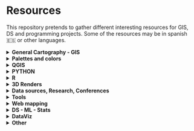 # Resources
This repository pretends to gather different interesting resources for GIS, DS and programming projects. Some of the resources may be in spanish :es: or other languages. 

<details>
  <summary><b>General Cartography - GIS</b> </summary>
<b>Resources </b>
  
* :es: - [Geoteca: Libros y repositorios SIG](http://www.gisandbeers.com/geoteca-libros-herramientas-gis/)
* [Hussein Nasser - Free GIS Tutorials](https://www.husseinnasser.com/p/youtube.html?m=1)
* [Open.gis.lab](https://opengislab.com/)
* :es: - [Geopois: Tutoriales SIG - Red de Geo-developers](https://geopois.com/)
* [A Cartography Laboratory made by Ramiro Aznar](http://www.cartography-lab.com/)
* [GIS Cheatsheets](https://github.com/DigitalDataServices/gis-cheatsheets/blob/master/README.md#table-of-contents)
* [Cartography Font Collection](https://www.typography.com/fonts/styles/cartography?utm_campaign=nosolosig&utm_medium=email&utm_source=mailing773)

<b>Tutorials and tips</b>

* [How to make a beautiful map](https://medium.com/@borism/how-to-make-a-beautiful-map-6d6776a20a48) - Medium
* [Shaded Relief Tutorials](http://www.shadedrelief.com/tutorials.html)
* [Relief Shading Techniques](http://www.reliefshading.com/)
* [Imhoff-Like Topography Style](https://www.esri.com/arcgis-blog/products/arcgis-pro/mapping/steal-this-imhof-like-topography-style-please/)
* [Smart Type Halos in Photoshop and Illustrator](https://somethingaboutmaps.wordpress.com/2018/10/28/smart-type-halos-in-photoshop-and-illustrator/amp/)
* [Cartography Guide and Design](https://www.axismaps.com/guide/)
* [GIS Programming Roadmap](https://github.com/petedannemann/GIS-Programming-Roadmap/blob/master/README.md) - Github repo
* [Mapzilla - Tutorials animating in Houdini](https://mapzilla.co.uk/tutorials)
* [ArcgisPro - Design a classic map](https://www.esri.com/arcgis-blog/products/arcgis-pro/mapping/homage-to-a-classic-map/)
* [How to scale data](https://earthobservatory.nasa.gov/blogs/elegantfigures/2014/07/29/adjusting-the-range-how-to-scale-data/?utm_campaign=Spatial%20Awareness&utm_medium=email&utm_source=Revue%20newsletter)
* [ArcGis Blog - One minute map hacks](https://www.esri.com/arcgis-blog/products/arcgis-pro/mapping/one-minute-map-hacks-41-45/)

</details>

<details>
  <summary><b>Palettes and colors</b> </summary>
  
* [SciVisColor - Color Tools and strategies](https://sciviscolor.org/)
* [Scientific Color Maps - Coloramps](http://www.fabiocrameri.ch/colourmaps.php)
* [Color Brewer Maps](https://colorbrewer2.org/#type=sequential&scheme=BuGn&n=3)
* [Color Palette Helper](https://gka.github.io/palettes/#/9|s|00429d,96ffea,ffffe0|ffffe0,ff005e,93003a|1|1)
* [Adobe Color Palette Generator](https://color.adobe.com/create/color-wheel)
* [Color Picker for Data](http://tristen.ca/hcl-picker/#/clh/9/0.32/590709/EAA489)
* [Paletton - Color Scheme Designer](http://www.paletton.com/#uid=1000u0kllllaFw0g0qFqFg0w0aF)
* [Bivariate Color Matrix Maps](https://cartoscience.github.io/bivariate-color-matrix/)
* [Your friendly guide to colors in Data Visualisation](https://blog.datawrapper.de/colorguide/)


</details>

<details>
  <summary><b>QGIS</b> </summary>

<b>3D</b>
* [3D DEM Visualization in QGIS](https://opengislab.com/blog/2018/3/20/3d-dem-visualization-in-qgis-30?format=amp)
* [Create hillshade 3D views of scanned topographical maps](https://www.youtube.com/watch?v=dcx8-m2nHpI&feature=youtu.be) - Youtube Video

<b>Animated maps</b>
* [Animated Flight Maps QGIS](https://spatialthoughts.com/2019/03/21/animated-flight-lines/amp/#click=https://t.co/GSWAuHwoxu)
* [How to create an animation map using open source software](https://www.geodose.com/2019/11/how-to-create-animation-map.html?m=1)
* [Almost Real Time Live Data Visualization in QGIS](https://www.geodose.com/2020/09/realtime%20live%20data%20visualization%20qgis.html?m=1p)
* [Animated routes with QGIS](https://medium.com/@tjukanov/animated-routes-with-qgis-9377c1f16021) - Medium


<b>QGIS Programming</b>
* :es: - [Instalar Librerias Externas Python en QGIS](https://www.cursosgis.com/instalar-librerias-externas-de-python-en-qgis/)
* [Introduction to QGIS Python programming for non-programmers](https://anitagraser.com/pyqgis-101-introduction-to-qgis-python-programming-for-non-programmers/)
* [Customizing QGIS with Python (Course Material)](https://courses.spatialthoughts.com/pyqgis-in-a-day.html)

<b>Visualization and mape types</b>
* [Plugin QGIS Terrain Shading](http://www.zoran-cuckovic.from.hr/QGIS-terrain-shading/)
* [Lego Map Style in QGIS](https://t.co/cDvNKzHojA?amp=1)
* [QGIS Hexagon Grid](http://jonathansoma.com/lede/foundations-2018/qgis/grid/)
* :es: - [Generacion Isocronas utilizando plugins QGIS](https://youtu.be/djN3NxyFcQQ) - Youtube Video
* [Bivariate Choroplets QGIS - BNHR](https://bnhr.xyz/2019/09/15/bivariate-choropleths-in-qgis.html)
* [Bivariate Choroplets QGIS - Joshua Stevens](https://www.joshuastevens.net/cartography/make-a-bivariate-choropleth-map/)
* :es: - [Simbologia Multiple Mediante Expresiones](https://geoinnova.org/blog-territorio/simbologia-multiple-en-qgis-mediante-expresiones/?utm_campaign=nosolosig&utm_medium=email&utm_source=mailing645)
* [Dynamic Elevation Profile Lines as Geometry Generator](https://hannes.enjoys.it/blog/2019/09/dynamic-elevation-profile-lines-as-qgis-geometry-generator/)
* :es: - [Cómo hacer una simulación de una vista nocturna con QGIS](https://www.youtube.com/watch?v=Ej) - Youtube Video


<b>Layout</b>
* :it: - [REPORT QGIS: UN ESEMPIO AVANZATO](https://pigrecoinfinito.com/2018/12/11/report-qgis-un-esempio-avanzato/amp/?__twitter_impression=true)
* [Legend for continuous Raster](https://ecodiv.earth/post/legend-for-continuous-raster-in-qgis-composer/)
* [QGIS Hub: Layout and Styles](http://qgis-hub.fast-page.org/index.php)
* :es: - [Dashboard con QGIS](https://www.linkedin.com/pulse/taller-de-dashboard-con-qgis-desktop-mauricio-marquez/?utm_campaign=nosolosig&utm_medium=email&utm_source=mailing793)
* [Exploring Reports in QGIS](https://north-road.com/2018/01/23/exploring-reports-in-qgis-3-0-the-ultimate-guide/)

<b>Other</b>
* :es: - [Mejorando tu productividad cartográfica en QGIS](https://youtu.be/8hNLuSVNQvY) - Youtube
* [Globe Projections and Insets in QGIS](http://www.statsmapsnpix.com/2019/09/globe-projections-and-insets-in-qgis.html?m=1)
* [QGIS Expressions Documentation](https://gist.githack.com/ThomasG77/0c6862fb2b6b3fc301ea994733688ea5/raw/99ecc5e6127e7238814da330a4d5d0b9fa2afe4e/qgis-3-12-expressions-single-page.html)
* :es: - [QGIS Intro to PostGIS](https://www.youtube.com/watch?v=_EgtELrjLO4&utm_campaign=nosolosig&utm_medium=email&utm_source=mailing583) - Youtube 
* [QGIS Tutorials and Tips](http://www.qgistutorials.com/en/)
* [QGIS Open Day 2021](https://github.com/qgis/QGIS/wiki/QHF-January-2021#qgis-network-analysis)


</details>

<details>
  <summary><b>PYTHON</b> </summary>
  
<b>Geo</b>
* [Introducing GEEMap in Python](https://www.youtube.com/watch?v=h0pz3S6Tvx0&list=PLAxJ4-o7ZoPccOFv1dCwvGI6TYnirRTg3&index=1) - Youtube 
* [Automating GIS Processes](https://automating-gis-processes.github.io/site/) - Github 
* [OSMnx Python for Street Networks](https://geoffboeing.com/2016/11/osmnx-python-street-networks/?utm_campaign=nosolosig146&utm_medium=email&utm_source=mailing273)
* [OSMnx Isochrones](http://kuanbutts.com/2017/12/16/osmnx-isochrones/)
* [Geopyter - Geographical Python Teaching Resource](https://github.com/pysal/geopyter/blob/master/README.md)
* [Kepler.GL and JupyterNotebook - GeoSpatial Data Visualization](https://towardsdatascience.com/kepler-gl-jupyter-notebooks-geospatial-data-visualization-with-ubers-opensource-kepler-gl-b1c2423d066f)
* [Interactive Geospatial Data Visualization with Geoviews in Python](https://towardsdatascience.com/interactive-geospatial-data-visualization-with-geoviews-in-python-7d5335c8efd1)
* [Urban Measuring Morphology Toolkit](https://github.com/martinfleis/momepy/blob/master/README.md) - Github Repo
* [tools, tutorials, code, helpful projects, links, stuff about Earth Observation and Geospatial](https://github.com/acgeospatial/awesome-earthobservation-code/blob/master/README.md) - Github Repo
* [EarthPy: Paquete de python para plotear y trabajar con datos espaciales](https://mappinggis.com/2020/04/earthpy-un-paquete-de-python-para-plotear-y-trabajar-con-datos-espaciales/)
* [Maps in 2.5D with python geopandas](https://medium.com/@gamoles/crea-un-mapa-en-proyeccion-2-5d-796ffd068e0d) - Medium
* [Plotting large point CSV files quickly interactively](https://anitagraser.com/2020/12/06/plotting-large-point-csv-files-quickly-interactively/amp/)
* [Calculating walk scores with python](https://toarches.medium.com/calculating-walk-scores-with-python-7cea11813d4d) - Medium
* :es: - [Cómo construir una base de datos Postgis con Python y Geoalchemy](https://gidahatari.com/ih-es/como-construir-una-base-de-datos-postgis-con-python-y-geoalchemy-con-conexion-a-qgis3-tutorial?utm_campaign=nosolosig&utm_medium=email&utm_source=mailing800)
* :es: - [Delimitación de cuerpos de agua usando IA python y QGIS](https://gidahatari.com/ih-es/delimitacion-de-cuerpos-de-agua-lagos-de-landsat-8-con-inteligencia-artificial-usado-python-y-qgis?utm_campaign=nosolosig&utm_medium=email&utm_source=mailing806)
* [Analyze OpenStreetMap Data with OSMnx and OmniSci Free](https://www.omnisci.com/blog/analyze-openstreetmap-data-with-osmnx-and-omnisci-free?utm_source=reddit&utm_medium=social&utm_campaign=technical-content&utm_term=analyze-openstreetmap-data-with-osmnx-and-omnisci-free&utm_content=blog)
* [Ridge Map Tutorial](https://github.com/ColCarroll/ridge_map?)
* [Analysing urban walkability with python and OSM](https://www.gispo.fi/en/blog/analysing-urban-walkability-using-openstreetmap-and-python/)

  
<b>Data and other</b>
* [Pandas Tips I wish I knew Before](https://towardsdatascience.com/pandas-tips-i-wish-i-knew-before-ef4ea6a39e1a)
* [Super-quick interactive data & parameter exploration](https://anitagraser.com/2020/04/12/super-quick-interactive-data-parameter-exploration/amp/)
* [Data Analysis with Python Course 2020](https://csmastersuh.github.io/data_analysis_with_python_2020/)
* [Python Web Scraping with Scrapy](https://www.youtube.com/playlist?list=PLhTjy8cBISEqkN-5Ku_kXG4QW33sxQo0t&app=desktop) - Youtube
* [Competitive Programming Course](https://algo.is/)
* [70+ Python projects for beginners, intermediate and experienced developers](https://www.theinsaneapp.com/2021/06/list-of-python-projects-with-source-code-and-tutorials.html)

</details>

<details>
  <summary><b>R</b> </summary>

<b>Geo</b>
* [Z3tt 30DayMapChallenge Repo (Examples)](https://github.com/Z3tt/30DayMapChallenge) - Github Repo
* [Bob Rudis - 30DayMapChallenge Tutorials](https://rud.is/books/30-day-map-challenge/)
* [Maps With R and GGplot 2 30DayMapChallenge(Examples)](https://statnmap.com/2019-11-08-30daymapchallenge-building-maps-1/) 
* [GeoComputation in R](https://geocompr.robinlovelace.net/intro.html)
* :es: - [Mapas de coropletas, cartogramas y animados en R](https://mappinggis.com/2020/03/mapas-de-coropletas-cartogramas-y-mapas-animados-con-r/)
* [GEE in RStudio with Reticulate](https://philippgaertner.github.io/2019/12/earth-engine-rstudio-reticulate/#disqus_thread)
* [Pathtracing Neon Landscapes in R](https://www.tylermw.com/pathtracing-neon-landscapes-in-r/) 
* :es: - [Paquetes de R para GIS mas utilizados](https://mappinggis.com/2019/12/los-paquetes-de-r-para-gis-mas-utilizados/) 
* [Introduction to Landscape Ecology with R](https://r-spatialecology.github.io/ialena-2020/#1) 
* [RGEE example](https://csaybar.github.io/blog/2020/06/15/rgee_02_io/)
* [Calculating distance from the see in R](https://dominicroye.github.io/en/2019/calculating-the-distance-to-the-sea-in-r/)
* [OSMR R package](https://github.com/rcarto/osrm) - Github Repo
* [Map my Run in R](https://bryer.org/post/2021-02-15-map_my_run_in_r/)
* :es: - [Mapa estilo Joy Plot con Qgis y R](https://danielredondo.com/posts/20200125_joy_division/)
* :es: - [Visualizar crecimiento urbano en España con R](https://dominicroye.github.io/es/2019/visualizar-el-crecimiento-urbano/)
* [Climate animation of Mmaximum temperatures](https://dominicroye.github.io/en/2020/climate-animation-of-maximum-temperatures/)
* [Firefly Cartography](https://dominicroye.github.io/en/2021/firefly-cartography/)

  
<b>Data and other</b>
* [GGplot Tutorial (Evolution of a ggplot)](https://cedricscherer.netlify.com/2019/05/17/the-evolution-of-a-ggplot-ep.-1/)
* [How to interactively position Legend and Layout Elements](https://rgeomatic.hypotheses.org/1837)
* [gkaramanis Tidy Tuesday (Examples)](https://github.com/gkaramanis/tidytuesday) - Github Repo
* [DataViz Classes](https://datavizm20.classes.andrewheiss.com/) 
* [List Awesome R Libraries](https://github.com/Ronlee12355/Road2R) - Github Repo
* [Autoplotly Library: Automatic Generation of Interactive Visualizations](https://github.com/terrytangyuan/autoplotly) - Github Repo
* [Animated Graphs in R - DataSlice Youtube](https://www.youtube.com/watch?v=SnCi0s0e4Io&feature=youtu.be) - Youtube
* :es: - [Acceder a Tweets desde R](https://geoinnova.org/blog-territorio/como-crear-una-app-de-twitter-para-poder-acceder-a-tweets-a-traves-de-r/?utm_campaign=nosolosig&utm_medium=email&utm_source=mailing495)
* [My visual CV in R](https://adomingues.github.io/2020/11/25/visual-cv/)
* [ggplot Wizardy: Tips and tricks](https://github.com/Z3tt/OutlierConf2021) - Github
* [Intro to R for Journalists - How to find great stories in data](https://journalismcourses.org/course/intro-to-r-for-journalists-how-to-find-great-stories-in-data/)
* :es: - [Crear animaciones con R y gganimate](https://anderfernandez.com/blog/como-crear-animaciones-en-r-con-gganimate/)

 

</details>

<details>
  <summary><b>3D Renders</b> </summary>
  
<b>Blender</b>
* [Blender Relief Tutorial: Blender Basics](https://somethingaboutmaps.wordpress.com/blender-relief-tutorial-blender-basics/)
* [Creating Shaded Relief in Blender](https://somethingaboutmaps.wordpress.com/2017/11/16/creating-shaded-relief-in-blender/amp/?__twitter_impression=true)
* [Blender GIS (With OSM Data)](https://youtu.be/YNtKnmRXVlo) - Youtube 
* [Blender Landscapes Tutorial](https://youtu.be/oeVUWTSkAlk) - Youtube
* [Lily texture packer](https://gumroad.com/l/DFExj)
* [Photorealistic Shaded Relief Blender](https://www.barthoekstra.com/blog/photo-realistic-shaded-relief-using-blender)
* [How to create Isometric Camera Architecture](https://www.blender3darchitect.com/architectural-visualization/create-true-isometric-camera-architecture/)

<b>Aerialod</b>
* [3D Landscape with Aerialod](http://www.statsmapsnpix.com/2020/03/making-3d-landscape-and-city-models.html?m=1)
* [Population Density 3D QGIS+Aerialod](http://www.statsmapsnpix.com/2020/04/population-density-in-europe.html?m=1)

<b>Other</b>
* [Hillshade 3D of Scanned Topographic Maps in QGIS](https://youtu.be/dcx8-m2nHpI) - Youtube
* [3D Realistic Online Renderer](https://w3reality.github.io/three-geo/examples/geo-viewer/io/index.html?)
* :es: - [Descargar areas de Google Maps 3D](https://twitter.com/kohantoys/status/1327350941327249408?s=19) - Twitter
* [Create DEM and Hillshade from anywhere](https://terradactile.sparkgeo.com/)
* [Google Earth Web](https://earth.google.com/web/)
* [3D Glasses Analagryph / Crossview - 3D Map](https://steveattewell.com/stereomap/)
* [Step by step 3D render maps with satellite imagery in R](https://www.tylermw.com/a-step-by-step-guide-to-making-3d-maps-with-satellite-imagery-in-r/)
* :es: - [Crear Sección Transversal 3D con Inkscape](https://geoinnova.org/blog-territorio/como-crear-una-seccion-transversal-3d-fotorrealista-con-inkscape/amp/#click=https://t.co/vEtYB7cYD4)
* [Getting Started with web 3D ArcGIS JavaScript API](https://github.com/RalucaNicola/get-started-arcgis-js-api/blob/master/README.md) - Github Repo
* [Idiots Guide to making 3D maps](https://victimofmaths.github.io/posts/2020/11/3D%20map%20tutorial/)
* [Creating 2D and 3D visualizations with rayshader](https://opentopography.org/blog/creating-2d-and-3d-visualizations-rayshader)



</details>

<details>
  <summary><b>Data sources, Research, Conferences</b> </summary>
  
* :es: - [10 Fuentes de datos GIS gratis: raster y vectoriales](https://mappinggis.com/2012/05/datos-cartograficos/)
* :es: - [Tesis doctorales en España que incluyen SIG como termino principal](http://www.nosolosig.com/articulos/1053-tesis-doctorales-en-espana-que-incluyen-sistemas-de-informacion-geografica-como-termino-principal-2015-2018)
* :es: - [Repo Jornadas SIG Libre Sigte-UDG](https://github.com/SIGTE-UdG/jornadassiglibre) - Github Repo
* [QGIS User Conference 2019](https://spatialthoughts.com/2019/03/08/qgis-user-conference-2019/amp/)
* [How to do Map Stuff 2020](https://docs.google.com/spreadsheets/d/1TYCFBE5dnIW127Uu_aMVjWGJ_0vBB8RX-4UTqZDoric/edit#gid=0)
* [Copernicus EU DEM](https://land.copernicus.eu/imagery-in-situ/eu-dem/eu-dem-v1.1/view)
* [30DayMapChallenge Data- Tjukanovt](https://github.com/tjukanovt/30DayMapChallenge) - Github Repo
* [RS Index Database](https://www.indexdatabase.de/)
* [FOSS4G 2019 Presentations](https://github.com/os-geoinformatics/foss4g2019?utm_campaign=Spatial%20Awareness&utm_medium=email&utm_source=Revue%20newsletter)
* [A reproducible notebook to acquire, process and analyse satellite imagery](https://openjournals.wu.ac.at/ojs/index.php/region/article/view/295)
* [Geographic Data Science with Python](https://geographicdata.science/book/intro.html#) - Book
* [QGIS Open Day 2021](https://github.com/qgis/QGIS/wiki/QHF-January-2021#qgis-network-analysis)
* [2600+ Open Data Portals Around the World](https://www.opendatasoft.com/blog/2015/11/02/how-we-put-together-a-list-of-1600-open-data-portals-around-the-world-to-help-open-data-community)
* [Free GIS Data](http://freegisdata.rtwilson.com/)
* [GEE Custom Scripts](https://github.com/sentinel-hub/custom-scripts) - Github Repo

</details>

<details>
  <summary><b>Tools</b> </summary>
  
* [Intro to Postgis](https://postgis.net/workshops/postgis-intro/)
* [Esri Sentinel Explorer](https://sentinel2explorer.esri.com/)
* [Create DEM and Hillshade from anywhere](https://terradactile.sparkgeo.com/)
* [CartoGrid - Create Grids and download](https://cartogrid.vercel.app/)
</details>

<details>
  <summary><b>Web mapping</b> </summary>
  
* [WebMapping Notes (Dani Arribas)](http://darribas.org/wmn/)
* [WebMapping Workbook](https://github.com/uwcartlab/webmapping) - Github Repo
* [Getting Started with web 3D ArcGIS JavaScript API](https://github.com/RalucaNicola/get-started-arcgis-js-api/blob/master/README.md) - Github Repo
* [Data Visualization with D3.js - Full Tutorial Course](https://www.youtube.com/watch?v=_8V5o2UHG0E&list=WL&index=101&t=39244s)
* :es: - [Despliega tu mapa - Leaflet](https://dcapillae.github.io/despliega-tu-mapa/)

</details>

<details>
  <summary><b>DS - ML - Stats</b> </summary>
  
* [Probabilistic Machine Learning: An Introduction ](https://probml.github.io/pml-book/book1.html)
* [Bayesian Sats with R](https://oliviergimenez.github.io/bayesian-stats-with-R/)
* [Deploy Machine Learning Models With Django](https://www.deploymachinelearning.com/)
* [Geostatistics Lessons](http://www.geostatisticslessons.com/)
* :es: - [Data Science Learning Path](https://ds-path.netlify.app/)

</details>

<details>
  <summary><b>DataViz</b> </summary>
  
* [Data Visualization with D3.js - Full Tutorial Course](https://www.youtube.com/watch?v=_8V5o2UHG0E&list=WL&index=101&t=39244s) - Youtube
* [Your friendly guide to colors in Data Visualisation](https://blog.datawrapper.de/colorguide/)
* [Data Journalism and Visualization with free tools](https://journalismcourses.org/course/data-journalism-and-visualization-with-free-tools/) - Course
* [Data Visualization for Storitelling and Discovery](https://journalismcourses.org/course/data-visualization-for-storytelling-and-discovery/) - Course


</details>

<details>
  <summary><b>Other</b> </summary>
  
* [Public APIs](https://github.com/public-apis/public-apis) - Github Repo
* :es: - [Crear Sección Transversal 3D con Inkscape](https://geoinnova.org/blog-territorio/como-crear-una-seccion-transversal-3d-fotorrealista-con-inkscape/amp/#click=https://t.co/vEtYB7cYD4)
* [Open Source Software for Preprocessing GIS Data for Hydrological Models](https://ocw.un-ihe.org/course/view.php?id=11&section=0)
* [GIS IN SUSTAINABLE URBAN PLANNING AND MANAGEMENT: A GLOBAL PERSPECTIVE](https://www.itc.nl/urbangis/)
* [Portable Open Source GIS](https://www.archaeogeek.com/blog/portable-gis-6-dot-0/)
* [Collection of cities scripts that can be added to roads](https://github.com/anvaka/city-script) - Github
* [Programming Interview Questions (All languages)](https://github.com/MaximAbramchuck/awesome-interview-questions) - Github Repo
* [Serverless Stack - Free Step by Step Tutorials for creating full-stack apps](https://serverless-stack.com/)
* [How to write an essay well](https://www.julian.com/guide/write/intro)
* [High-Res 3D Human Digitization from a single image](https://github.com/facebookresearch/pifuhd) - Github Repo
* [AI Hub](https://aihub.cloud.google.com/)
* [How to embed visualizations in power point](https://academy.datawrapper.de/article/269-how-to-embed-visualizations-in-powerpoint-presentations)
* [Geopois - GIS Developer Network](https://geopois.com/developer-network)
* :es: - [Apuntes de Topografía](https://topografia2.com/apuntes-topografia/?utm_campaign=nosolosig&utm_medium=email&utm_source=mailing793)
* [All things around maps](https://github.com/ThomasG77/all-things-around-maps/) - Github Repo


</details>
